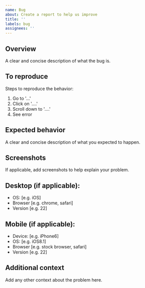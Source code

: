 ```yaml
---
name: Bug
about: Create a report to help us improve
title: ''
labels: bug
assignees: ''
---
```


## Overview

A clear and concise description of what the bug is.

## To reproduce

Steps to reproduce the behavior:

1. Go to '...'
2. Click on '....'
3. Scroll down to '....'
4. See error

## Expected behavior

A clear and concise description of what you expected to happen.

## Screenshots

If applicable, add screenshots to help explain your problem.

## Desktop (if applicable):

- OS: [e.g. iOS]
- Browser [e.g. chrome, safari]
- Version [e.g. 22]

## Mobile (if applicable):

- Device: [e.g. iPhone6]
- OS: [e.g. iOS8.1]
- Browser [e.g. stock browser, safari]
- Version [e.g. 22]

## Additional context

Add any other context about the problem here.
